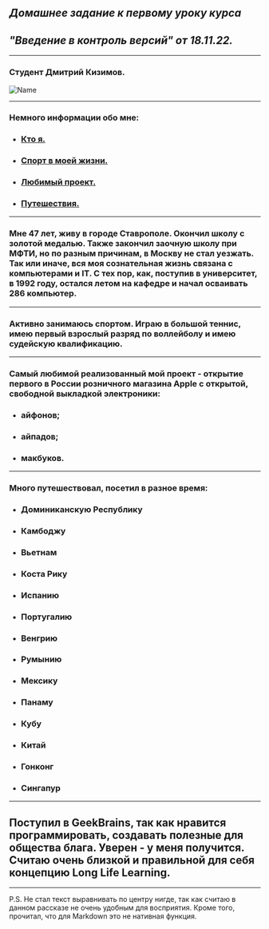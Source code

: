 ## *Домашнее задание к первому уроку курса*
## *"Введение в контроль версий" от 18.11.22.*
---
### Студент Дмитрий Кизимов.
![Name](https://gbcdn.mrgcdn.ru/uploads/avatar/4627896/attachment/thumb-db56e94e61c746abc63ba5c01eaa8c30.png)

---
### Немного информации обо мне:
* ### [Кто я.](#мне-47-лет-живу-в-городе-ставрополе-окончил-школу-с-золотой-медалью-также-закончил-заочную-школу-при-мфти-но-по-разным-причинам-в-москву-не-стал-уезжать-так-или-иначе-вся-моя-сознательная-жизнь-связана-с-компьютерами-и-it-с-тех-пор-как-поступив-в-университет-в-1992-году-остался-летом-на-кафедре-и-начал-осваивать-286-компьютер)
* ### [Спорт в моей жизни.](#активно-занимаюсь-спортом-играю-в-большой-теннис-имею-первый-взрослый-разряд-по-воллейболу-и-имею-судейскую-квалификацию)
* ### [Любимый проект.](#любимый-проект)
* ### [Путешествия.](#много-путешествовал-посетил-в-разное-время)
---
### Мне 47 лет, живу в городе Ставрополе. Окончил школу с золотой медалью. Также закончил заочную школу при МФТИ, но по разным причинам, в Москву не стал уезжать. Так или иначе, вся моя сознательная жизнь связана с компьютерами и IT. С тех пор, как, поступив в университет, в 1992 году, остался летом на кафедре и начал осваивать 286 компьютер.
---
### Активно занимаюсь спортом. Играю в большой теннис, имею первый взрослый разряд по воллейболу и имею судейскую квалификацию.
---
### Самый любимой реализованный мой проект - открытие первого в России розничного магазина Apple с открытой, свободной выкладкой электроники:
* ### айфонов;
* ### айпадов;
* ### макбуков.
---
### Много путешествовал, посетил в разное время:
* ### Доминиканскую Республику
* ### Камбоджу
* ### Вьетнам
* ### Коста Рику
* ### Испанию
* ### Португалию
* ### Венгрию
* ### Румынию
* ### Мексику
* ### Панаму
* ### Кубу
* ### Китай
* ### Гонконг
* ### Сингапур
---
## Поступил в GeekBrains, так как нравится программировать, создавать полезные для общества блага. Уверен - у меня получится. Считаю очень близкой и правильной для себя концепцию Long Life Learning.
---
P.S. Не стал текст выравнивать по центру нигде, так как считаю в данном рассказе не очень удобным для восприятия. Кроме того, прочитал, что для Markdown это не нативная функция.